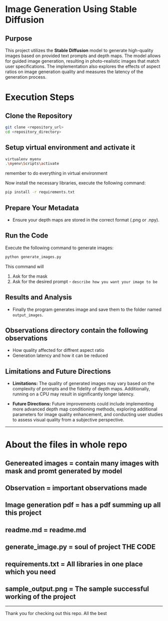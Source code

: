 # Image Generation Using Stable Diffusion

## Purpose

This project utilizes the **Stable Diffusion** model to generate high-quality images based on provided text prompts and depth maps. The model allows for guided image generation, resulting in photo-realistic images that match user specifications. The implementation also explores the effects of aspect ratios on image generation quality and measures the latency of the generation process.

# Execution Steps
## Clone the Repository
```bash
git clone <repository_url>
cd <repository_directory>
```


## Setup virtual environment and activate it
```bash
virtualenv myenv
.\myenv\Scripts\activate
```
remember to do everything in virtual environment

Now install the necessary libraries, execute the following command:
```bash
pip install -r requirements.txt
```



## Prepare Your Metadata
- Ensure your depth maps are stored in the correct format (.png or .npy).


## Run the Code
Execute the following command to generate images:
```bash
python generate_images.py
```
This command will 
1. Ask for the mask
2. Ask for the desired prompt - `describe how you want your image to be`


## Results and Analysis
- Finally the program generates image and save them to the folder named `output_images`.

## Observations directory contain the following observations
- How quality affected for diffrent aspect ratio
- Generation latency and how it can be reduced

## Limitations and Future Directions

- **Limitations:** The quality of generated images may vary based on the complexity of prompts and the fidelity of depth maps. Additionally, running on a CPU may result in significantly longer latency.

- **Future Directions:** Future improvements could include implementing more advanced depth map conditioning methods, exploring additional parameters for image quality enhancement, and conducting user studies to assess visual quality from a subjective perspective.


-------------------------------------------------------------------------------------------

# About the files in whole repo
## Genereated images    = contain many images with mask and promt generated by model
## Observation          = important observations made 
## Image generation pdf = has a pdf summing up all this project
## readme.md            = readme.md
## generate_image.py    = soul of project **THE CODE**
## requirements.txt     = All libraries in one place which you need
## sample_output.png    = The sample successful working of the project

------------------------------------------------------------------------
Thank you for checking out this repo. 
All the best













